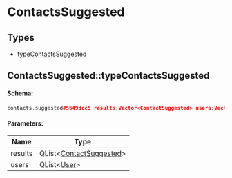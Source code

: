 # ContactsSuggested

## Types

* [typeContactsSuggested](#contactssuggestedtypecontactssuggested)

## ContactsSuggested::typeContactsSuggested

#### Schema:

```c++
contacts.suggested#5649dcc5 results:Vector<ContactSuggested> users:Vector<User> = contacts.Suggested;
```

#### Parameters:

|Name|Type|
|----|----|
|results|QList&lt;[ContactSuggested](contactsuggested.md)&gt;|
|users|QList&lt;[User](user.md)&gt;|

